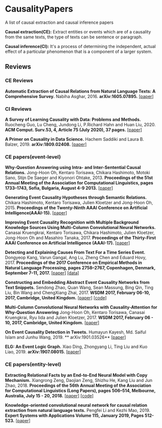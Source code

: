 # CausalityPapers
A list of causal extraction and causal inference papers

**Causal extraction(CE):** Extract entities or events which are of a causality from the same texts, the type of texts can be sentence or paragraph.

**Causal inference(CI):** It's a process of determining the independent, actual effect of a particular phenomenon that is a component of a larger system.

## Reviews

### CE Reviews
**Automatic Extraction of Causal Relations from Natural Language Texts: A Comprehensive Survey.** Nabiha Asghar, 2016. 	**arXiv:1605.07895.** [[paper]](https://arxiv.org/abs/1605.07895)

### CI Reviews
**A Survey of Learning Causality with Data: Problems and Methods.** Ruocheng Guo, Lu Cheng, Jundong Li, P.Richard Hahn and Huan Liu, 2020. **ACM Comput. Surv.53, 4, Article 75 (July 2020), 37 pages.** [[paper]](https://dl.acm.org/doi/abs/10.1145/3397269)

**A Primer on Causality in Data Science.** Hachem Saddiki and Laura B. Balzer, 2019. **arXiv:1809.02408.** [[paper]](https://arxiv.org/abs/1809.02408)

### CE papers(event-level)

**Why-Question Answering using Intra- and Inter-Sentential Causal Relations.** Jong-Hoon Oh, Kentaro Torisawa, Chikara Hashimoto, Motoki Sano, Stijn De Saeger and Kiyonori Ohtake, 2013. **Proceedings of the 51st Annual Meeting of the Association for Computational Linguistics, pages 1733–1743, Sofia, Bulgaria, August 4-9 2013.** [[paper]](https://www.aclweb.org/anthology/P13-1170.pdf)

**Generating Event Causality Hypotheses through Semantic Relations.** Chikara Hashimoto, Kentaro Torisawa, Julien Kloetzer and Jong-Hoon Oh, 2015. **Proceedings of the Twenty-Ninth AAAI Conference on Artificial Intelligence(AAAI-15).** [[paper]](https://ojs.aaai.org/index.php/AAAI/article/view/9533)

**Improving Event Causality Recognition with Multiple Background Knowledge Sources Using Multi-Column Convolutional Neural Networks.** Canasai Kruengkrai, Kentaro Torisawa, Chikara Hashimoto, Julien Kloetzer, Jong-Hoon Oh and Masahiro Tanaka, 2017. **Proceedings of the Thirty-First AAAI Conference on Artificial Intelligence (AAAI-17).** [[paper]](https://ojs.aaai.org/index.php/AAAI/article/view/11005)

**Detecting and Explaining Causes From Text For a Time Series Event.** Dongyeop Kang, Varun Gangal, Ang Lu, Zheng Chen and Eduard Hovy, 2017. **Proceedings of the 2017 Conference on Empirical Methods in Natural Language Processing, pages 2758–2767, Copenhagen, Denmark, September 7–11, 2017.** [[paper]](https://www.aclweb.org/anthology/D17-1292.pdf)  [[data]](https://github.com/dykang/cgraph) 

**Constructing and Embedding Abstract Event Causality Networks from Text Snippets.** Sendong Zhao, Quan Wang, Sean Massung, Bing Qin, Ting Liu, Bin Wang and ChengXiang Zhai, 2017. **WSDM 2017, February 06-10, 2017, Cambridge, United Kingdom.** [[paper]](https://dl.acm.org/doi/abs/10.1145/3018661.3018707) [[code]](https://github.com/SendongZhao/CausalNet)

**Multi-Column Convolutional Neural Networks with Causality-Attention for Why-Question Answering** Jong-Hoon Oh, Kentaro Torisawa, Canasai Kruengkrai, Ryu Iida and Julien Kloetzer, 2017. **WSDM 2017, February 06 - 10, 2017, Cambridge, United Kingdom.** [[paper]](https://dl.acm.org/doi/abs/10.1145/3018661.3018737)

**On Event Causality Detection in Tweets.** Humayun Kayesh, Md. Saiful Islam and Junhu Wang, 2019. **	arXiv:1901.03526** [[paper]](https://arxiv.org/abs/1901.03526)

**ELG: An Event Logic Graph.** Xiao Ding, Zhongyang Li, Ting Liu and Kuo Liao, 2019. **arXiv:1907.08015.** [[paper]](https://arxiv.org/abs/1907.08015)

### CE papers(entity-level)

**Extracting Relational Facts by an End-to-End Neural Model with Copy Mechanism.** Xiangrong Zeng, Daojian Zeng, Shizhu He, Kang Liu and Jun Zhao, 2018. **Proceedings of the 56th Annual Meeting of the Association for Computational Linguistics (Long Papers), pages 506–514, Melbourne, Australia, July 15 - 20, 2018.** [[paper]](https://www.aclweb.org/anthology/P18-1047.pdf) [[code]](https://github.com/xiangrongzeng/copy_re)

**Knowledge-oriented convolutional neural network for causal relation extraction from natural language texts.** Pengfei Li and Kezhi Mao, 2019. **Expert Systems with Applications Volume 115, January 2019, Pages 512-523.** [[paper]](https://www.sciencedirect.com/science/article/pii/S0957417418305177)

